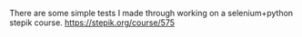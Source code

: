 There are some simple tests I made through working on a selenium+python stepik course.
https://stepik.org/course/575